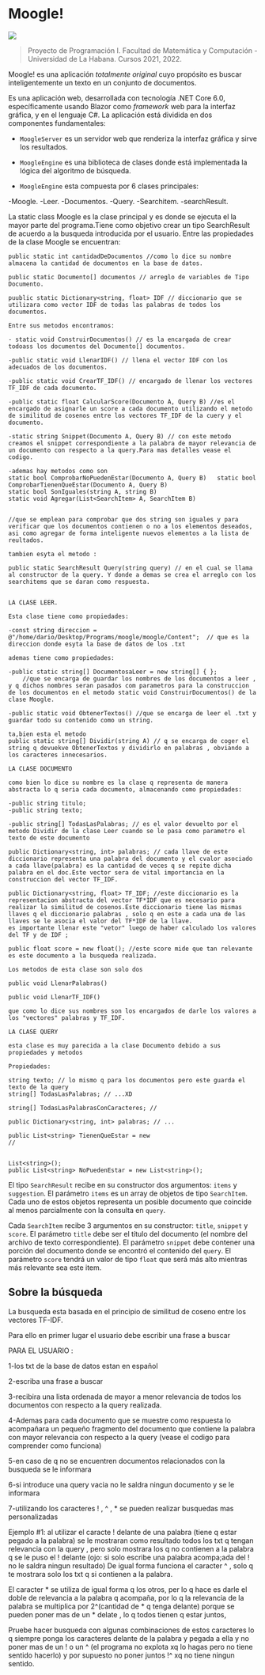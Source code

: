 # Moogle!

![](moogle.png)

> Proyecto de Programación I.
> Facultad de Matemática y Computación - Universidad de La Habana.
> Cursos 2021, 2022.

Moogle! es una aplicación *totalmente original* cuyo propósito es buscar inteligentemente un texto en un conjunto de documentos.

Es una aplicación web, desarrollada con tecnología .NET Core 6.0, específicamente usando Blazor como *framework* web para la interfaz gráfica, y en el lenguaje C#.
La aplicación está dividida en dos componentes fundamentales:

- `MoogleServer` es un servidor web que renderiza la interfaz gráfica y sirve los resultados.
- `MoogleEngine` es una biblioteca de clases donde está implementada la lógica del algoritmo de búsqueda.

- `MoogleEngine` esta compuesta por 6 clases principales:

-Moogle.
-Leer.
-Documentos.
-Query.
-Searchitem.
-searchResult.

La static class Moogle es la clase principal y es donde se ejecuta el la mayor parte del programa.Tiene 
como objetivo crear un tipo SearchResult de acuerdo a la busqueda introducida por el usuario.
Entre las propiedades de la clase Moogle se encuentran:


    public static int cantidadDeDocumentos //como lo dice su nombre almacena la cantidad de documentos en la base de datos.

    public static Documento[] documentos // arreglo de variables de Tipo Documento.

    puublic static Dictionary<string, float> IDF // diccionario que se utilizara como vector IDF de todas las palabras de todos los documentos.

    Entre sus metodos encontramos:

    - static void ConstruirDocumentos() // es la encargada de crear todoass los documentos del Documento[] documentos.

    -public static void LlenarIDF() // llena el vector IDF con los adecuados de los documentos.

    -public static void CrearTF_IDF() // encargado de llenar los vectores TF_IDF de cada documento.

    -public static float CalcularScore(Documento A, Query B) //es el encargado de asignarle un score a cada documento utilizando el metodo de similitud de cosenos entre los vectores TF_IDF de la cuery y el documento.

    -static string Snippet(Documento A, Query B) // con este metodo creamos el snippet correspondiente a la palabra de mayor relevancia de un documento con respecto a la query.Para mas detalles vease el codigo.

    -ademas hay metodos como son     
    static bool ComprobarNoPuedenEstar(Documento A, Query B)   static bool ComprobarTienenQueEstar(Documento A, Query B)
    static bool SonIguales(string A, string B)
    static void Agregar(List<SearchItem> A, SearchItem B)


    //que se emplean para comprobar que dos string son iguales y para verificar que los documentos contienen o no a los elementos deseados, asi como agregar de forma inteligente nuevos elementos a la lista de reultados.

    tambien esyta el metodo :

    public static SearchResult Query(string query) // en el cual se llama al constructor de la query. Y donde a demas se crea el arreglo con los searchitems que se daran como respuesta.


    LA CLASE LEER.

    Esta clase tiene como propiedades:

    -const string direccion = @"/home/dario/Desktop/Programs/moogle/moogle/Content";  // que es la direccion donde esyta la base de datos de los .txt
    
    ademas tiene como propiedades:

    -public static string[] DocumentosaLeer = new string[] { };
        //que se encarga de guardar los nombres de los documentos a leer , y q dichos nombres seran pasados com parametros para la construccion de los documentos en el metodo static void ConstruirDocumentos() de la clase Moogle.

    -public static void ObtenerTextos() //que se encarga de leer el .txt y guardar todo su contenido como un string.

    ta,bien esta el metodo 
    public static string[] Dividir(string A) // q se encarga de coger el string q devuekve ObtenerTextos y dividirlo en palabras , obviando a los caracteres innecesarios.

    LA CLASE DOCUMENTO

    como bien lo dice su nombre es la clase q representa de manera abstracta lo q seria cada documento, almacenando como propiedades:

    -public string titulo;
    -public string texto;

    -public string[] TodasLasPalabras; // es el valor devuelto por el metodo Dividir de la clase Leer cuando se le pasa como parametro el texto de este documento

    public Dictionary<string, int> palabras; // cada llave de este diccionario representa una palabra del documento y el cvalor asociado a cada llave(palabra) es la cantidad de veces q se repite dicha palabra en el doc.Este vector sera de vital importancia en la construccion del vector TF_IDF.

    public Dictionary<string, float> TF_IDF; //este diccionario es la representacion abstracta del vector TF*IDF que es necesario para realizar la similitud de cosenos.Este diccionario tiene las mismas llaves q el diccionario palabras , solo q en este a cada una de las llaves se le asocia el valor del TF*IDF de la llave.
    es importante llenar este "vetor" luego de haber calculado los valores del TF y de IDF ;

    public float score = new float(); //este score mide que tan relevante es este documento a la busqueda realizada.

    Los metodos de esta clase son solo dos 

    public void LlenarPalabras()
    
    public void LlenarTF_IDF()

    que como lo dice sus nombres son los encargados de darle los valores a los "vectores" palabras y TF_IDF.

    LA CLASE QUERY

    esta clase es muy parecida a la clase Documento debido a sus propiedades y metodos 

    Propiedades:

    string texto; // lo mismo q para los documentos pero este guarda el texto de la query
    string[] TodasLasPalabras; // ...XD
    
    string[] TodasLasPalabrasConCaracteres; //
    
    public Dictionary<string, int> palabras; // ... 
    
    public List<string> TienenQueEstar = new 
    // 
    
    
    List<string>();
    public List<string> NoPuedenEstar = new List<string>();






El tipo `SearchResult` recibe en su constructor dos argumentos: `items` y `suggestion`. El parámetro `items` es un array de objetos de tipo `SearchItem`. Cada uno de estos objetos representa un posible documento que coincide al menos parcialmente con la consulta en `query`.

Cada `SearchItem` recibe 3 argumentos en su constructor: `title`, `snippet` y `score`. El parámetro `title` debe ser el título del documento (el nombre del archivo de texto correspondiente). El parámetro `snippet` debe contener una porción del documento donde se encontró el contenido del `query`. El parámetro `score` tendrá un valor de tipo `float` que será más alto mientras más relevante sea este item.


## Sobre la búsqueda

La busqueda esta basada en el principio de similitud de coseno entre los vectores TF-IDF.

Para ello en primer lugar el usuario debe escribir una frase a buscar 



PARA EL USUARIO :

1-los txt de la base de datos estan en español

2-escriba una frase a buscar 

3-recibira una lista ordenada de mayor a menor relevancia de todos los documentos con respecto 
a la query realizada.

4-Ademas para cada documento que se muestre como respuesta lo acompañara un pequeño fragmento del 
documento que contiene la palabra con mayor relevancia con respecto a la query (vease el codigo para comprender como funciona)

5-en caso de q no se encuentren documentos relacionados con la busqueda se le informara

6-si introduce una query vacia no le saldra ningun documento y se le informara

7-utilizando los caracteres ! , ^ , * se pueden realizar busquedas mas personalizadas 

 Ejemplo #1: al utilizar el caracte ! delante de una palabra (tiene q estar pegado a la palabra)
 se le mostraran como resultado todos los txt q tengan relevancia con la query , pero solo mostrara 
 los q no contienen a la palabra q se le puso el ! delante (ojo: si solo escribe una palabra acompa;ada del ! no le saldra ningun resultado)
 De igual forma funciona el caracter ^ , solo q te mostrara solo los txt q si contienen a la palabra.

 El caracter * se utiliza de igual forma q los otros, per lo q hace es darle el doble de relevancia a la 
 palabra q acompaña, por lo q la relevancia de la palabra se multiplica por 2^(cantidad de * q tenga delante)
 porque se pueden poner mas de un * delate , lo q todos tienen q estar juntos,

 Pruebe hacer busqueda con algunas combinaciones de estos caracteres lo q siempre ponga los caracteres delante de la palabra y pegada a ella y no poner mas de un ! o un ^ (el programa no explota xq lo hagas pero no tiene sentido hacerlo) y por supuesto no poner juntos !^ xq no tiene ningun sentido.









